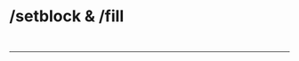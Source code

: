 
# /setblock & /fill

```{include} ./intro_simple.md
```

```{include} ./intro_advanced.md
```

---

```{include} ./example_1.md
```

```{include} ./example_2.md
```

```{include} ./example_3.md
```
